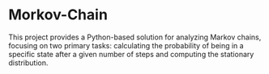 # Morkov-Chain
This project provides a Python-based solution for analyzing Markov chains, focusing on two primary tasks: calculating the probability of being in a specific state after a given number of steps and computing the stationary distribution.
